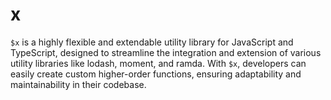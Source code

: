 # x
`$x` is a highly flexible and extendable utility library for JavaScript and TypeScript, designed to streamline the integration and extension of various utility libraries like lodash, moment, and ramda. With `$x`, developers can easily create custom higher-order functions, ensuring adaptability and maintainability in their codebase.
